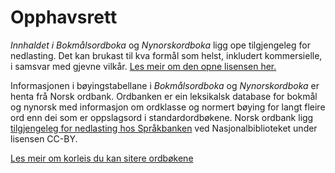 # Opphavsrett
_Innhaldet i Bokmålsordboka_ og _Nynorskordboka_ ligg ope tilgjengeleg for nedlasting. Det kan brukast til kva formål som helst, inkludert kommersielle, i samsvar med gjevne vilkår. [Les meir om den opne lisensen her.](https://www.uib.no/ub/fagressurser/spesialsamlingene/142334/lisens-bokm%C3%A5lsordboka-og-nynorskordboka)

Informasjonen i bøyingstabellane i _Bokmålsordboka_ og _Nynorskordboka_ er henta frå Norsk ordbank. Ordbanken er ein leksikalsk database for bokmål og nynorsk med informasjon om ordklasse og normert bøying for langt fleire ord enn dei som er oppslagsord i standardordbøkene. Norsk ordbank ligg [tilgjengeleg for nedlasting hos Språkbanken](https://www.nb.no/sprakbanken/ressurskatalog/?_search=ordbank) ved Nasjonalbiblioteket under lisensen CC-BY.

[Les meir om korleis du kan sitere ordbøkene](/nno/about/open-data)